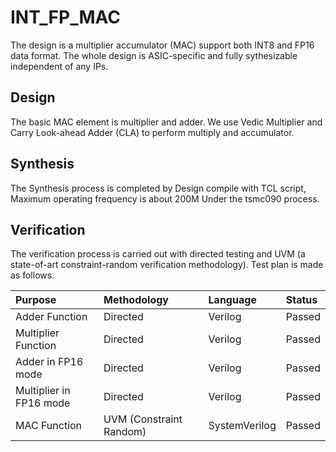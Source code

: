 
# INT_FP_MAC

The design is a multiplier accumulator (MAC) support both INT8 and FP16 data format. The whole design is ASIC-specific and fully sythesizable independent of any IPs.


## Design

The basic MAC element is multiplier and adder. We use Vedic Multiplier and Carry Look-ahead Adder (CLA) to perform multiply and accumulator.


## Synthesis

The Synthesis process is completed by Design compile with TCL script, Maximum operating frequency is about 200M Under the tsmc090 process.

## Verification

The verification process is carried out with directed testing and UVM (a state-of-art constraint-random verification methodology). Test plan is made as follows.

| Purpose                 |Methodology|Language|Status|
|:------------------------|:------------------------|:----|:-----|
| Adder Function          |Directed                 |Verilog|Passed|
|Multiplier Function      |Directed                 |Verilog|Passed|
| Adder in FP16 mode      |Directed                 |Verilog|Passed|
| Multiplier in FP16 mode |Directed                 |Verilog|Passed|
| MAC Function            |UVM (Constraint Random)  |SystemVerilog|Passed|
